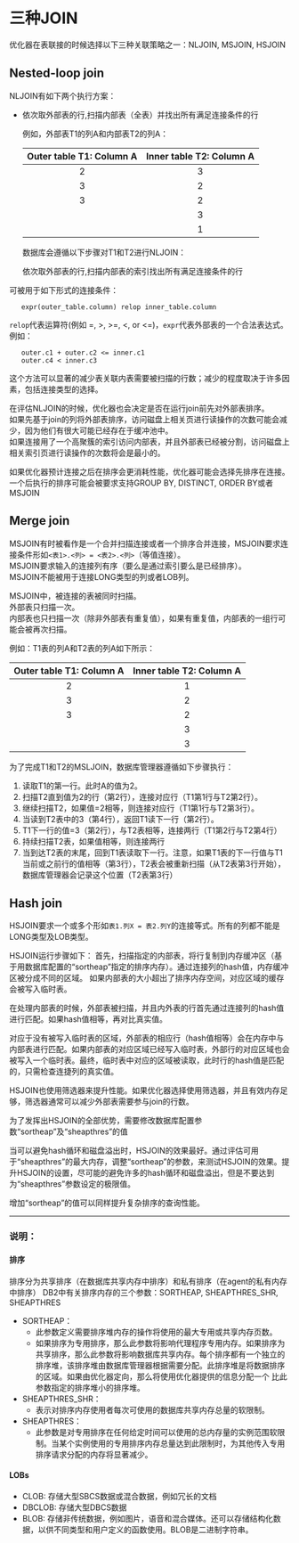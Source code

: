 # 三种JOIN

<!-- The optimizer can choose one of three basic join strategies when queries require tables to be joined: nested-loop join, merge join, or hash join. -->
优化器在表联接的时候选择以下三种关联策略之一：NLJOIN, MSJOIN, HSJOIN

## Nested-loop join 
<!-- A nested-loop join is performed in one of the following two ways: -->
NLJOIN有如下两个执行方案：

- <!-- Scanning the inner table for each accessed row of the outer table -->
  依次取外部表的行,扫描内部表（全表）并找出所有满足连接条件的行

  <!-- For example, column A in table T1 and column A in table T2 have the following values: -->
  例如，外部表T1的列A和内部表T2的列A：

  | Outer table T1: Column A | Inner table T2: Column A |
  | :----------------------: | :----------------------: |
  |            2             |            3             |
  |            3             |            2             |
  |            3             |            2             |
  |                          |            3             |
  |                          |            1             |

  <!-- To complete a nested-loop join between tables T1 and T2, the database manager performs the following steps: -->
  数据库会遵循以下步骤对T1和T2进行NLJOIN：

  <!--
  1. Read the first row in T1. The value for A is 2.
	2. Scan T2 until a match (2) is found, and then join the two rows.
	3. Repeat Step 2 until the end of the table is reached.
	4. Go back to T1 and read the next row (3).
	5. Scan T2 (starting at the first row) until a match (3) is found, and then join the two rows.
	6. Repeat Step 5 until the end of the table is reached.
	7. Go back to T1 and read the next row (3).
	8. Scan T2 as before, joining all rows that match (3). 
-->

	1. 读取T1的第一行，此时值是2
	2. 扫描T2直到找到一个匹配的值(2)，然后联接这两行
	3. 重复步骤2直到扫描完T2表
	4. 返回T1表读取下一行(3)
	5. 扫描T2表(从第一行开始)直到找到一个匹配的值(3)，然后联接这两行
	6. 重复步骤5直到扫描完T2表
	7. 返回T1表读取下一行(3)
	8. 如前所述，扫描T2表，联接所有值为3的行
	
- <!-- Performing an index lookup on the inner table for each accessed row of the outer table -->
  依次取外部表的行,扫描内部表的索引找出所有满足连接条件的行

<!--   This method can be used if there is a predicate of the form:  -->
  可被用于如下形式的连接条件：
  ```
     expr(outer_table.column) relop inner_table.column
  ```
  <!-- where `relop` is a relative operator (for example =, >, >=, <, or <=) and `expr` is a valid expression on the outer table. For example: -->
  `relop`代表运算符(例如 =, >, >=, <, or <=)，`expr`代表外部表的一个合法表达式。例如：

  ```
     outer.c1 + outer.c2 <= inner.c1
     outer.c4 < inner.c3
  ```

  <!-- This method might significantly reduce the number of rows that are accessed in the inner table for each access of the outer table; the degree of benefit depends on a number of factors, including the selectivity of the join predicate. -->
  这个方法可以显著的减少表关联内表需要被扫描的行数；减少的程度取决于许多因素，包括连接类型的选择。

<!-- When it evaluates a nested-loop join, the optimizer also decides whether to sort the outer table before performing the join. If it sorts the outer table, based on the join columns, the number of read operations against the inner table to access pages on disk might be reduced, because they are more likely to be in the buffer pool already. If the join uses a highly clustered index to access the inner table, and the outer table has been sorted, the number of accessed index pages might be minimized. -->
在评估NLJOIN的时候，优化器也会决定是否在运行join前先对外部表排序。    
如果先基于join的列将外部表排序，访问磁盘上相关页进行读操作的次数可能会减少，因为他们有很大可能已经存在于缓冲池中。    
如果连接用了一个高聚簇的索引访问内部表，并且外部表已经被分割，访问磁盘上相关索引页进行读操作的次数将会是最小的。

<!-- If the optimizer expects that the join will make a later sort more expensive, it might also choose to perform the sort before the join. A later sort might be required to support a GROUP BY, DISTINCT, ORDER BY, or merge join operation. -->
如果优化器预计连接之后在排序会更消耗性能，优化器可能会选择先排序在连接。一个后执行的排序可能会被要求支持GROUP BY, DISTINCT, ORDER BY或者MSJOIN

## Merge join

<!-- A merge join, sometimes known as a merge scan join or a sort merge join, requires a predicate of the form `table1.column = table2.column`. This is called an equality join predicate. A merge join requires ordered input on the joining columns, either through index access or by sorting. A merge join cannot be used if the join column is a LONG field column or a large object (LOB) column.
 -->
MSJOIN有时被看作是一个合并扫描连接或者一个排序合并连接，MSJOIN要求连接条件形如`<表1>.<列> = <表2>.<列>`（等值连接）。    
MSJOIN要求输入的连接列有序（要么是通过索引要么是已经排序）。    
MSJOIN不能被用于连接LONG类型的列或者LOB列。    

<!-- In a merge join, the joined tables are scanned at the same time. The outer table of the merge join is scanned only once. The inner table is also scanned once, unless repeated values occur in the outer table. If repeated values occur, a group of rows in the inner table might be scanned again. -->
MSJOIN中，被连接的表被同时扫描。    
外部表只扫描一次。    
内部表也只扫描一次（除非外部表有重复值），如果有重复值，内部表的一组行可能会被再次扫描。    

<!-- For example, column A in table T1 and column A in table T2 have the following values: -->
例如：T1表的列A和T2表的列A如下所示：

| Outer table T1: Column A | Inner table T2: Column A |
| :----------------------: | :----------------------: |
|            2             |            1             |
|            3             |            2             |
|            3             |            2             |
|                          |            3             |
|                          |            3             |

<!-- To complete a merge join between tables T1 and T2, the database manager performs the following steps: -->
为了完成T1和T2的MSLJOIN，数据库管理器遵循如下步骤执行：

<!-- 
1. Read the first row in T1. The value for A is 2.
2. Scan T2 until a match (2) is found, and then join the two rows.
3. Keep scanning T2 while the columns match, joining rows.
4. When the 3 in T2 is read, go back to T1 and read the next row.
5. The next value in T1 is 3, which matches T2, so join the rows.
6. Keep scanning T2 while the columns match, joining rows.
7. When the end of T2 is reached, go back to T1 to get the next row. Note that the next value in T1 is the same as the previous value from T1, so T2 is scanned again, starting at the first 3 in T2. The database manager remembers this position. 
-->
1. 读取T1的第一行。此时A的值为2。
2. 扫描T2直到值为2的行（第2行），连接对应行（T1第1行与T2第2行）。
3. 继续扫描T2，如果值=2相等，则连接对应行（T1第1行与T2第3行）。
4. 当读到T2表中的3（第4行），返回T1读下一行（第2行）。
5. T1下一行的值=3（第2行），与T2表相等，连接两行（T1第2行与T2第4行）
6. 持续扫描T2表，如果值相等，则连接两行
7. 当到达T2表的末尾，回到T1表读取下一行。注意，如果T1表的下一行值与T1当前或之前行的值相等（第3行），T2表会被重新扫描（从T2表第3行开始），数据库管理器会记录这个位置（T2表第3行）

## Hash join

<!-- A hash join requires one or more predicates of the form `table1.columnX = table2.columnY` None of the columns can be either a LONG field column or a LOB column. -->
HSJOIN要求一个或多个形如`表1.列X = 表2.列Y`的连接等式。所有的列都不能是LONG类型及LOB类型。

<!-- A hash join is performed as follows: First, the designated inner table is scanned and rows are copied into memory buffers that are drawn from the sort heap specified by the **sortheap** database configuration parameter. The memory buffers are divided into sections, based on a hash value that is computed on the columns of the join predicates. If the size of the inner table exceeds the available sort heap space, buffers from selected sections are written to temporary tables. -->
HSJOIN运行步骤如下：
首先，扫描指定的内部表，将行复制到内存缓冲区（基于用数据库配置的“sortheap”指定的排序内存）。通过连接列的hash值，内存缓冲区被分成不同的区域。  如果内部表的大小超出了排序内存空间，对应区域的缓存会被写入临时表。

<!-- When the inner table has been processed, the second (or outer) table is scanned and its rows are matched with rows from the inner table by first comparing the hash value that was computed for the columns of the join predicates. If the hash value for the outer row column matches the hash value for the inner row column, the actual join predicate column values are compared. -->
在处理内部表的时候，外部表被扫描，并且内外表的行首先通过连接列的hash值进行匹配。如果hash值相等，再对比真实值。

<!-- Outer table rows that correspond to portions of the table that are not written to a temporary table are matched immediately with inner table rows in memory. If the corresponding portion of the inner table was written to a temporary table, the outer row is also written to a temporary table. Finally, matching pairs of table portions from temporary tables are read, the hash values of their rows are matched, and the join predicates are checked. -->
对应于没有被写入临时表的区域，外部表的相应行（hash值相等）会在内存中与内部表进行匹配。如果内部表的对应区域已经写入临时表，外部行的对应区域也会被写入一个临时表。最终，临时表中对应的区域被读取，此时行的hash值是匹配的，只需检查连捷列的真实值。

<!-- Hash join processing can also use filters to improve performance. If the optimizer chooses to use filters, and sufficient memory is available, filters can often reduce the number of outer table rows which need to be processed by the join. -->
HSJOIN也使用筛选器来提升性能。如果优化器选择使用筛选器，并且有效内存足够，筛选器通常可以减少外部表需要参与join的行数。

<!-- For the full performance benefit of hash joins, you might need to change the value of the **sortheap** database configuration parameter and the **sheapthres** database manager configuration parameter. -->
为了发挥出HSJOIN的全部优势，需要修改数据库配置参数“sortheap”及“sheapthres”的值

<!-- Hash join performance is best if you can avoid hash loops and overflow to disk. To tune hash join performance, estimate the maximum amount of memory that is available for **sheapthres**, and then tune the **sortheap** parameter. Increase its setting until you avoid as many hash loops and disk overflows as possible, but do not reach the limit that is specified by the **sheapthres** parameter. -->
当可以避免hash循环和磁盘溢出时，HSJOIN的效果最好。通过评估可用于“sheapthres”的最大内存，调整“sortheap”的参数，来测试HSJOIN的效果。提升HSJOIN的设置，尽可能的避免许多的hash循环和磁盘溢出，但是不要达到为“sheapthres”参数设定的极限值。

<!-- Increasing the **sortheap** value should also improve the performance of queries that have multiple sorts. -->
增加“sortheap”的值可以同样提升复杂排序的查询性能。

-------------------------------------------
### 说明：
#### 排序
排序分为共享排序（在数据库共享内存中排序）和私有排序（在agent的私有内存中排序）
DB2中有关排序内存的三个参数：SORTHEAP, SHEAPTHRES_SHR, SHEAPTHRES
- SORTHEAP：
  - 此参数定义需要排序堆内存的操作将使用的最大专用或共享内存页数。 
  - 如果排序为专用排序，那么此参数将影响代理程序专用内存。如果排序为共享排序，那么此参数将影响数据库共享内存。每个排序都有一个独立的排序堆，该排序堆由数据库管理器根据需要分配。此排序堆是将数据排序的区域。如果由优化器定向，那么将使用优化器提供的信息分配一个 比此参数指定的排序堆小的排序堆。
  <!-- 转自：https://www.ibm.com/docs/zh/db2/10.1.0?topic=parameters-sortheap-sort-heap-size -->
- SHEAPTHRES_SHR：
  - 表示对排序内存使用者每次可使用的数据库共享内存总量的软限制。
  <!-- 转自：https://www.ibm.com/docs/zh/db2/10.1.0?topic=SSEPGG_10.1.0/com.ibm.db2.luw.admin.config.doc/doc/r0006014.html?cp=SSEPGG_10.1.0 -->
- SHEAPTHRES： 
  - 此参数是对专用排序在任何给定时间可以使用的总内存量的实例范围软限制。当某个实例使用的专用排序内存总量达到此限制时，为其他传入专用排序请求分配的内存将显著减少。
  <!-- 转自：https://www.ibm.com/docs/zh/db2/10.1.0?topic=SSEPGG_10.1.0/com.ibm.db2.luw.admin.config.doc/doc/r0000260.html?cp=SSEPGG_10.1.0 -->

#### LOBs
- CLOB: 存储大型SBCS数据或混合数据，例如冗长的文档
- DBCLOB: 存储大型DBCS数据
- BLOB: 存储非传统数据，例如图片，语音和混合媒体。还可以存储结构化数据，以供不同类型和用户定义的函数使用。BLOB是二进制字符串。
<!-- 转自：https://www.ibm.com/docs/zh/db2-for-zos/11?topic=types-large-objects-lobs -->